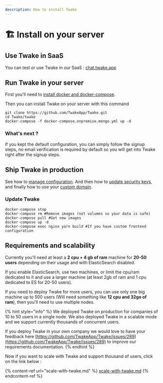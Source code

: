 ```yaml
---
description: How to install Twake
---
```


# 🏗 Install on your server

## Use Twake in SaaS

You can test or use Twake in our SaaS : [chat.twake.app](https://chat.twake.app)

## Run Twake in your server

First you'll need to [install docker and docker-compose](https://docs.docker.com/compose/install/).

Then you can install Twake on your server with this command

```
git clone https://github.com/TwakeApp/Twake.git
cd Twake/twake
docker-compose -f docker-compose.onpremise.mongo.yml up -d
```

### What's next ?

If you kept the default configuration, you can simply follow the signup steps, no email verification is required by default so you will get into Twake right after the signup steps.

## Ship Twake in production

See how to [manage configuration](../configuration/). And then how to [update security keys](../configuration/security.md), and finally how to use your [custom domain](../configuration/custom-domain-and-https/).

### Update Twake

```
docker-compose stop
docker-compose rm #Remove images (not volumes so your data is safe)
docker-compose pull #Get new images
docker-compose up -d
docker-compose exec nginx yarn build #If you have custom frontend configuration
```

## Requirements and scalability

Currently you'll need at least a **2 cpu + 4 gb of ram** machine for **20-50 users** depending on their usage and with ElasticSearch disabled.

If you enable ElasticSearch, use two machines, or limit the cpu/ram dedicated to it and use a larger machine (at least 2gb of ram and 1 cpu dedicated to ES for 20-50 users).

If you need to deploy Twake for more users, you can use only one big machine up to 500 users (Will need something like **12 cpu and 32go of ram**), then you'll need to use multiple nodes.

{% hint style="info" %}
We deployed Twake on production for companies of 10 to 50 users in a single node. We also deployed Twake in a scalable mode and we support currently thousands of concurrent users.

If you deploy Twake in your own company we would love to have your feedback here [https://github.com/TwakeApp/Twake/issues/289](https://github.com/TwakeApp/Twake/issues/289) to improve our requirements documentation.
{% endhint %}

Now if you want to scale with Twake and support thousand of users, click on the link below :

{% content-ref url="scale-with-twake.md" %}
[scale-with-twake.md](scale-with-twake.md)
{% endcontent-ref %}
